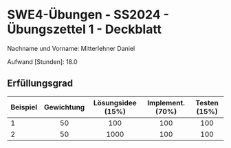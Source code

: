 # **SWE4-Übungen - SS2024 - Übungszettel 1 - Deckblatt**

Nachname und Vorname: Mitterlehner Daniel

Aufwand [Stunden]:    18.0

## **Erfüllungsgrad**

| Beispiel  | Gewichtung  | Lösungsidee (15%) | Implement. (70%) | Testen (15%)    |
| --------- | :---------: | :---------------: | :--------------: | :-------------: |
| 1         | 50          | 100                 | 100                | 100               |
| 2         | 50          | 1000                 | 100                | 100               |
